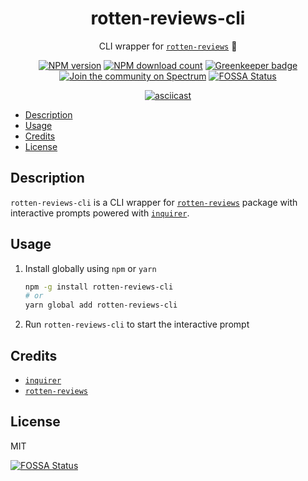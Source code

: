 <div align='center'>

# rotten-reviews-cli

CLI wrapper for [`rotten-reviews`][rotten-reviews] 🍅

[![NPM version](https://img.shields.io/npm/v/rotten-reviews-cli.svg)](https://www.npmjs.com/package/rotten-reviews-cli)
[![NPM download count](https://img.shields.io/npm/dt/rotten-reviews-cli.svg)](https://www.npmjs.com/package/rotten-reviews-cli)
[![Greenkeeper badge](https://badges.greenkeeper.io/ninetwenty-one/rotten-reviews-cli.svg)](https://greenkeeper.io)
[![Join the community on Spectrum](https://withspectrum.github.io/badge/badge.svg)][spectrum]
[![FOSSA Status](https://app.fossa.io/api/projects/git%2Bgithub.com%2Fninetwenty-one%2Frotten-reviews-cli.svg?type=shield)](https://app.fossa.io/projects/git%2Bgithub.com%2Fninetwenty-one%2Frotten-reviews-cli?ref=badge_shield)

[![asciicast](https://asciinema.org/a/217956.svg)](https://asciinema.org/a/217956)

</div>

- [Description](#description)
- [Usage](#usage)
- [Credits](#credits)
- [License](#license)

## Description

`rotten-reviews-cli` is a CLI wrapper for [`rotten-reviews`][rotten-reviews] package with interactive prompts powered with [`inquirer`][inquirer].

## Usage

1. Install globally using `npm` or `yarn`

   ```sh
   npm -g install rotten-reviews-cli
   # or
   yarn global add rotten-reviews-cli
   ```

2. Run `rotten-reviews-cli` to start the interactive prompt

## Credits

- [`inquirer`][inquirer]
- [`rotten-reviews`][rotten-reviews]

## License

MIT

[inquirer]: https://github.com/SBoudrias/Inquirer.js
[rotten-reviews]: https://github.com/ninetwenty-one/rotten-reviews
[rotten-tomatoes]: https://www.rottentomatoes.com
[spectrum]: https://spectrum.chat/ninetwenty-one/rotten-reviews


[![FOSSA Status](https://app.fossa.io/api/projects/git%2Bgithub.com%2Fninetwenty-one%2Frotten-reviews-cli.svg?type=large)](https://app.fossa.io/projects/git%2Bgithub.com%2Fninetwenty-one%2Frotten-reviews-cli?ref=badge_large)
